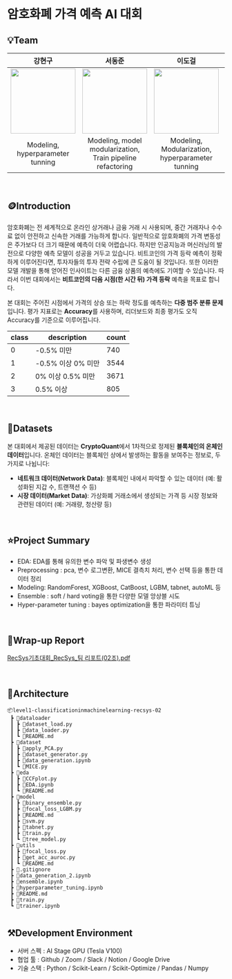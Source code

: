 # 암호화폐 가격 예측 AI 대회

## 💡Team

|강현구|서동준|이도걸|이수미|최윤혜|
|:---:|:---:|:---:|:---:|:---:|
|<img src="https://github.com/user-attachments/assets/e1405e2b-4606-4a66-9b0c-eb7a70e941d4" width="150" height="150"/>|<img src="https://github.com/user-attachments/assets/7c03fd89-73e1-4580-aec5-46fe806b613c" width="150" height="150"/>|<img src="https://github.com/user-attachments/assets/eb46b31c-8046-49a8-8404-9292982e4582" width="150" height="150"/>|<img src="https://github.com/user-attachments/assets/e317d6b7-953a-46b1-b65d-48dc1d1075af" width="150" height="150"/>|<img src="https://github.com/user-attachments/assets/57762658-ec2c-4914-a4db-5080c105da16" width="150" height="150"/>|
|Modeling, hyperparameter tunning|Modeling, model modularization, Train pipeline refactoring|Modeling, Modularization, hyperparameter tunning|EDA, Feature Engineering, Data Preprocessing, Modeling|EDA, Feature Engineering, Data Augmentation, Modeling|

</br>

## 🪙Introduction
암호화폐는 전 세계적으로 온라인 상거래나 금융 거래 시 사용되며, 중간 거래자나 수수료 없이 안전하고 신속한 거래를 가능하게 합니다. 일반적으로 암호화폐의 가격 변동성은 주가보다 더 크기 때문에 예측이 더욱 어렵습니다. 하지만 인공지능과 머신러닝의 발전으로 다양한 예측 모델이 성공을 거두고 있습니다. 비트코인의 가격 등락 예측이 정확하게 이루어진다면, 투자자들의 투자 전략 수립에 큰 도움이 될 것입니다. 또한 이러한 모델 개발을 통해 얻어진 인사이트는 다른 금융 상품의 예측에도 기여할 수 있습니다. 따라서 이번 대회에서는 **비트코인의 다음 시점(한 시간 뒤) 가격 등락** 예측을 목표로 합니다.

본 대회는 주어진 시점에서 가격의 상승 또는 하락 정도를 예측하는 **다중 범주 분류 문제**입니다. 평가 지표로는 **Accuracy**를 사용하며, 리더보드와 최종 평가도 오직 Accuracy를 기준으로 이루어집니다.

|class |description       |count  |
|------|------------------|-------|
| 0    | -0.5% 미만        | 740   |
| 1    | -0.5% 이상 0% 미만 | 3544  |
| 2    | 0% 이상 0.5% 미만  | 3671  |
| 3    | 0.5% 이상         | 805   |

</br>

## 💾Datasets
본 대회에서 제공된 데이터는 **CryptoQuant**에서 1차적으로 정제된 **블록체인의 온체인 데이터**입니다. 온체인 데이터는 블록체인 상에서 발생하는 활동을 보여주는 정보로, 두 가지로 나뉩니다:
- **네트워크 데이터(Network Data)**: 블록체인 내에서 파악할 수 있는 데이터 (예: 활성화된 지갑 수, 트랜잭션 수 등)
- **시장 데이터(Market Data)**: 가상화폐 거래소에서 생성되는 가격 등 시장 정보와 관련된 데이터 (예: 거래량, 청산량 등)


</br>

## ⭐Project Summary
- EDA: EDA를 통해 유의한 변수 파악 및 파생변수 생성
- Preprocessing : pca, 변수 로그변환, MICE 결측치 처리, 변수 선택 등을 통한 데이터 정리
- Modeling: RandomForest, XGBoost, CatBoost, LGBM, tabnet, autoML 등 
- Ensemble : soft / hard voting을 통한 다양한 모델 앙상블 시도
- Hyper-parameter tuning : bayes optimization을 통한 파라미터 튜닝

</br>

## 📑Wrap-up Report
[RecSys기초대회_RecSys_팀 리포트(02조).pdf](https://github.com/user-attachments/files/17184744/RecSys._RecSys_.02.pdf)


</br>

## 📂Architecture
```
📦level1-classificationinmachinelearning-recsys-02
 ┣ 📂dataloader
 ┃ ┣ 📜dataset_load.py
 ┃ ┣ 📜data_loader.py
 ┃ ┗ 📜README.md
 ┣ 📂dataset
 ┃ ┣ 📜apply_PCA.py
 ┃ ┣ 📜dataset_generator.py
 ┃ ┣ 📜data_generation.ipynb
 ┃ ┗ 📜MICE.py
 ┣ 📂eda
 ┃ ┣ 📜CCFplot.py
 ┃ ┣ 📜EDA.ipynb
 ┃ ┗ 📜README.md
 ┣ 📂model
 ┃ ┣ 📜binary_ensemble.py
 ┃ ┣ 📜focal_loss_LGBM.py
 ┃ ┣ 📜README.md
 ┃ ┣ 📜svm.py
 ┃ ┣ 📜tabnet.py
 ┃ ┣ 📜train.py
 ┃ ┗ 📜tree_model.py
 ┣ 📂utils
 ┃ ┣ 📜focal_loss.py
 ┃ ┣ 📜get_acc_auroc.py
 ┃ ┗ 📜README.md
 ┣ 📜.gitignore
 ┣ 📜data_generation_2.ipynb
 ┣ 📜ensemble.ipynb
 ┣ 📜hyperparameter_tuning.ipynb
 ┣ 📜README.md
 ┣ 📜train.py
 ┗ 📜trainer.ipynb
            
```

## ⚒️Development Environment
- 서버 스펙 : AI Stage GPU (Tesla V100)
- 협업 툴 : Github / Zoom / Slack / Notion / Google Drive
- 기술 스택 : Python / Scikit-Learn / Scikit-Optimize / Pandas / Numpy
